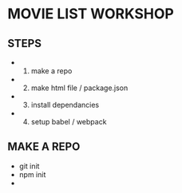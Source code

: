 # MOVIE LIST WORKSHOP

## STEPS
  * 1) make a repo
  * 2) make html file / package.json
  * 3) install dependancies
  * 4) setup babel / webpack

## MAKE A REPO
  * git init
  * npm init
  * 
